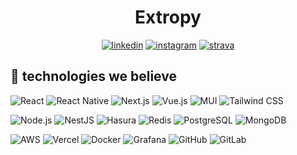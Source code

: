 <div align="center">

# Extropy

[![linkedin](https://img.shields.io/badge/linkedin-0A66C2?&style=for-the-badge&logo=linkedin&logoColor=white)](https://www.linkedin.com/groups/9021919/)
[![instagram](https://img.shields.io/badge/Instagram-E4405F?style=for-the-badge&logo=instagram&logoColor=white)](https://www.instagram.com/extropy.sk)
[![strava](https://img.shields.io/badge/strava-FC4C02?style=for-the-badge&logo=strava&logoColor=white)](https://www.strava.com/clubs/extropy)

</div>

## 🔨 technologies we believe
![React](https://img.shields.io/badge/React-262626?style=for-the-badge&logo=react)
![React Native](https://img.shields.io/badge/react_native-262626?style=for-the-badge&logo=expo)
![Next.js](https://img.shields.io/badge/next.js-262626?style=for-the-badge&logo=nextdotjs)
![Vue.js](https://img.shields.io/badge/vue.js-262626?style=for-the-badge&logo=vuedotjs)
![MUI](https://img.shields.io/badge/mui-262626?style=for-the-badge&logo=materialdesign&logoColor=white)
![Tailwind CSS](https://img.shields.io/badge/tailwind_css-262626?style=for-the-badge&logo=tailwindcss)

![Node.js](https://img.shields.io/badge/node.js-262626?style=for-the-badge&logo=nodedotjs)
![NestJS](https://img.shields.io/badge/nestjs-262626?style=for-the-badge&logo=nestjs)
![Hasura](https://img.shields.io/badge/hasura-262626?style=for-the-badge&logo=hasura)
![Redis](https://img.shields.io/badge/redis-262626?style=for-the-badge&logo=redis)
![PostgreSQL](https://img.shields.io/badge/postgresql-262626?style=for-the-badge&logo=postgresql)
![MongoDB](https://img.shields.io/badge/mongodb-262626?style=for-the-badge&logo=mongodb)

![AWS](https://img.shields.io/badge/amazonaws-262626?style=for-the-badge&logo=amazonaws)
![Vercel](https://img.shields.io/badge/vercel-262626?style=for-the-badge&logo=vercel)
![Docker](https://img.shields.io/badge/docker-262626?style=for-the-badge&logo=docker)
![Grafana](https://img.shields.io/badge/grafana-262626?style=for-the-badge&logo=grafana)
![GitHub](https://img.shields.io/badge/github-262626?style=for-the-badge&logo=github)
![GitLab](https://img.shields.io/badge/gitlab-262626?style=for-the-badge&logo=gitlab)
